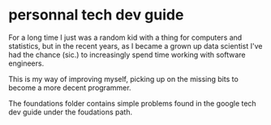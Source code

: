 # personnal tech dev guide

For a long time I just was a random kid with a thing for computers and statistics, but in the recent years, as I became a grown up data scientist I've had the chance (sic.) to increasingly spend time working with software engineers.

This is my way of improving myself, picking up on the missing bits to become a more decent programmer.

The foundations folder contains simple problems found in the google tech dev guide under the foudations path. 
